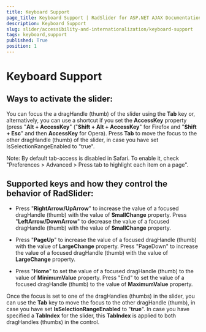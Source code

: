```yaml
---
title: Keyboard Support
page_title: Keyboard Support | RadSlider for ASP.NET AJAX Documentation
description: Keyboard Support
slug: slider/accessibility-and-internationalization/keyboard-support
tags: keyboard,support
published: True
position: 1
---
```


# Keyboard Support

## Ways to activate the slider:

You can focus the a dragHandle (thumb) of the slider using the **Tab** key or, alternatively, you can use a shortcut if you set the **AccessKey** property (press "**Alt + AccessKey**" ("**Shift + Alt + AccessKey**" for Firefox and "**Shift + Esc**" and then **AccessKey** for Opera). Press **Tab** to move the focus to the other dragHandle (thumb) of the slider, in case you have set IsSelectionRangeEnabled to "true".

Note: By default tab-access is disabled in Safari. To enable it, check "Preferences &gt; Advanced &gt; Press tab to highlight each item on a page".

## Supported keys and how they control the behavior of RadSlider:

* Press "**RightArrow/UpArrow**" to increase the value of a focused dragHandle (thumb) with the value of **SmallChange** property. Press "**LeftArrow/DownArrow**" to decrease the value of a focused dragHandle (thumb) with the value of **SmallChange** property.

* Press "**PageUp**" to increase the value of a focused dragHandle (thumb) with the value of **LargeChange** property. Press "PageDown" to increase the value of a focused dragHandle (thumb) with the value of **LargeChange** property.

* Press "**Home**" to set the value of a focused dragHandle (thumb) to the value of **MinimumValue** property. Press "End" to set the value of a focused dragHandle (thumb) to the value of **MaximumValue** property.

Once the focus is set to one of the dragHandles (thumbs) in the slider, you can use the **Tab** key to move the focus to the other dragHandle (thumb), in case you have set **IsSelectionRangeEnabled** to "**true**". In case you have specified a **TabIndex** for the slider, this **TabIndex** is applied to both dragHandles (thumbs) in the control.
